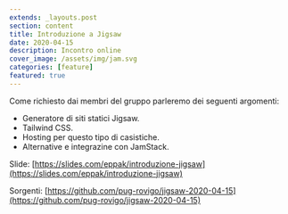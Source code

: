 ```yaml
---
extends: _layouts.post
section: content
title: Introduzione a Jigsaw
date: 2020-04-15
description: Incontro online
cover_image: /assets/img/jam.svg
categories: [feature]
featured: true
---
```

Come richiesto dai membri del gruppo parleremo dei seguenti argomenti:

- Generatore di siti statici Jigsaw.
- Tailwind CSS.
- Hosting per questo tipo di casistiche.
- Alternative e integrazine con JamStack.

Slide:
[https://slides.com/eppak/introduzione-jigsaw](https://slides.com/eppak/introduzione-jigsaw)

Sorgenti:
[https://github.com/pug-rovigo/jigsaw-2020-04-15](https://github.com/pug-rovigo/jigsaw-2020-04-15)


